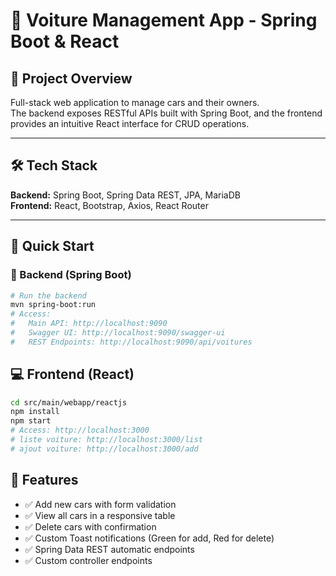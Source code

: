 # 🚗 Voiture Management App - Spring Boot & React

## 📘 Project Overview
Full-stack web application to manage cars and their owners.  
The backend exposes RESTful APIs built with Spring Boot, and the frontend provides an intuitive React interface for CRUD operations.

---

## 🛠 Tech Stack
**Backend:** Spring Boot, Spring Data REST, JPA, MariaDB  
**Frontend:** React, Bootstrap, Axios, React Router

---

## 🚀 Quick Start

### 🧩 Backend (Spring Boot)
```bash
# Run the backend
mvn spring-boot:run
# Access:
#   Main API: http://localhost:9090
#   Swagger UI: http://localhost:9090/swagger-ui
#   REST Endpoints: http://localhost:9090/api/voitures
```
## 💻 Frontend (React)

```bash
cd src/main/webapp/reactjs
npm install
npm start
# Access: http://localhost:3000
# liste voiture: http://localhost:3000/list
# ajout voiture: http://localhost:3000/add

```


## 📱 Features

- ✅ Add new cars with form validation
- ✅ View all cars in a responsive table
- ✅ Delete cars with confirmation
- ✅ Custom Toast notifications (Green for add, Red for delete)
- ✅ Spring Data REST automatic endpoints
- ✅ Custom controller endpoints
